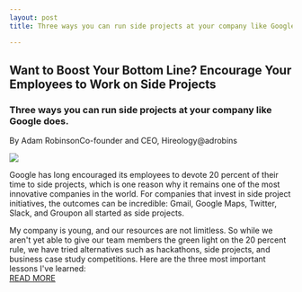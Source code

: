 ```yaml
---
layout: post
title: Three ways you can run side projects at your company like Google does

---
```


## Want to Boost Your Bottom Line?  Encourage Your Employees to Work on Side Projects     
### Three ways you can run side projects at your company like Google does.  
By Adam RobinsonCo-founder and CEO, Hireology@adrobins

<img src="https://www.incimages.com/uploaded_files/image/970x450/getty_586970661_348811.jpg">

Google has long encouraged its employees to devote 20 percent of their time to side projects, which is one reason why it remains one of the most innovative companies in the world.
For companies that invest in side project initiatives, the outcomes can be incredible: Gmail, Google Maps, Twitter, Slack, and Groupon all started as side projects.

My company is young, and our resources are not limitless. So while we aren't yet able to give our team members the green light on the 20 percent rule, we have tried alternatives such as hackathons, side projects, and business case study competitions. Here are the three most important lessons I've learned:  
[READ MORE](https://www.inc.com/adam-robinson/google-employees-dedicate-20-percent-of-their-time-to-side-projects-heres-how-it-works.html "READ MORE")

